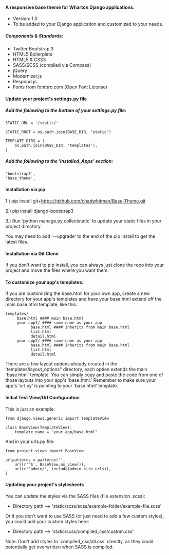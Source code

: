 #### A responsive base theme for Wharton Django applications.
- Version: 1.0
- To be added to your Django application and customized to your needs.

##### Components & Standards: 
- Twitter Bootstrap 3
- HTML5 Boilerplate 
- HTML5 & CSS3
- SASS/SCSS (compiled via Compass)
- jQuery
- Modernizer.js
- Respond.js
- Fonts from fontpro.com (Open Font License)

#### Update your project's settings.py file

##### Add the following to the bottom of your settings.py file:

<pre><code>STATIC_URL = '/static/'

STATIC_ROOT = os.path.join(BASE_DIR, "static")

TEMPLATE_DIRS = (
    os.path.join(BASE_DIR, 'templates'),
)
</code></pre>

##### Add the following to the 'Installed_Apps' section: 

<pre><code>'bootstrap3',
'base_theme',
</code></pre>

#### Installation via pip

1.) pip install git+https://github.com/chadwhitman/Base-Theme.git
	
2.) pip install django-bootstrap3 

3.) Run 'python manage.py collectstatic' to update your static files in your project directory.

You may need to add '--upgrade' to the end of the pip install to get the latest files.

#### Installation via Git Clone

If you don't want to pip install, you can always just clone the repo into your project and move
the files where you want them.

#### To customize your app's templates:
		
If you are customizing the base.html for your own app, create a new directory for your app's templates and have your base.html extend off the main base.html template, like this:

<pre><code>templates/
     base.html #### main base.html
     your-app1/ #### same name as your app
           base.html #### Inherits from main base.html
           list.html
           detail.html
     your-app2/ #### same name as your app
           base.html #### Inherits from main base.html 
           list.html
           detail.html
</code></pre>
           
There are a few layout options already created in the 'templates/layout_options" directory, each option extends the main 'base.html' template. You can simply copy and paste the code from one of those layouts into your app's 'base.html.' Remember to make sure your app's 'url.py' is pointing to your 'base.html' template.

#### Initial Test View/Url Configuration

This is just an example:

<pre><code>from django.views.generic import TemplateView

class BaseView(TemplateView):
    template_name = "your_app/base.html" 
</code></pre>
    
And in your urls.py file:

<pre><code>from project.views import BaseView

urlpatterns = patterns('',
    url(r'^$', BaseView.as_view()),
    url(r'^admin/', include(admin.site.urls)),
)
</code></pre>

#### Updating your project's stylesheets
You can update the styles via the SASS files (file extension .scss):
- Directory path --> 'static/scss/scss/example-folder/example-file.scss'

Or if you don't want to use SASS (or just need to add a few custom styles), you could add your custom styles here:
- Directory path --> 'static/scss/compiled_css/custom.css'

Note: Don't add styles to 'compiled_css/all.css' directly, as they could potentially get overwritten when SASS is compiled. 
